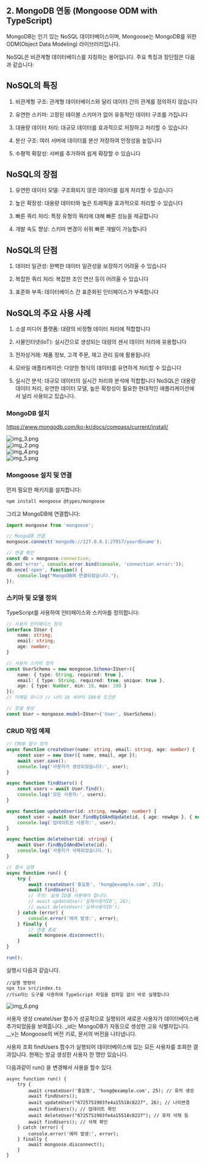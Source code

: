 ## 2. MongoDB 연동 (Mongoose ODM with TypeScript)

MongoDB는 인기 있는 NoSQL 데이터베이스이며, Mongoose는 MongoDB를 위한 ODM(Object Data Modeling) 라이브러리입니다. 

NoSQL은 비관계형 데이터베이스를 지칭하는 용어입니다. 주요 특징과 장단점은 다음과 같습니다:

## NoSQL의 특징

1. 비관계형 구조: 관계형 데이터베이스와 달리 데이터 간의 관계를 정의하지 않습니다

2. 유연한 스키마: 고정된 테이블 스키마가 없어 유동적인 데이터 구조를 가집니다

3. 대용량 데이터 처리: 대규모 데이터를 효과적으로 저장하고 처리할 수 있습니다

4. 분산 구조: 여러 서버에 데이터를 분산 저장하여 안정성을 높입니다

5. 수평적 확장성: 서버를 추가하여 쉽게 확장할 수 있습니다

## NoSQL의 장점

1. 유연한 데이터 모델: 구조화되지 않은 데이터를 쉽게 처리할 수 있습니다

2. 높은 확장성: 대용량 데이터와 높은 트래픽을 효과적으로 처리할 수 있습니다

3. 빠른 쿼리 처리: 특정 유형의 쿼리에 대해 빠른 성능을 제공합니다

4. 개발 속도 향상: 스키마 변경이 쉬워 빠른 개발이 가능합니다

## NoSQL의 단점

1. 데이터 일관성: 완벽한 데이터 일관성을 보장하기 어려울 수 있습니다

2. 복잡한 쿼리 처리: 복잡한 조인 연산 등이 어려울 수 있습니다

3. 표준화 부족: 데이터베이스 간 표준화된 인터페이스가 부족합니다

## NoSQL의 주요 사용 사례

1. 소셜 미디어 플랫폼: 대량의 비정형 데이터 처리에 적합합니다

2. 사물인터넷(IoT): 실시간으로 생성되는 대량의 센서 데이터 처리에 유용합니다

3. 전자상거래: 제품 정보, 고객 주문, 재고 관리 등에 활용됩니다

4. 모바일 애플리케이션: 다양한 형식의 데이터를 유연하게 처리할 수 있습니다

5. 실시간 분석: 대규모 데이터의 실시간 처리와 분석에 적합합니다
NoSQL은 대용량 데이터 처리, 유연한 데이터 모델, 높은 확장성이 필요한 현대적인 애플리케이션에서 널리 사용되고 있습니다.





### MongoDB 설치  
https://www.mongodb.com/ko-kr/docs/compass/current/install/

![img_3.png](6imgremade/img_3.png)    
![img_2.png](6imgremade/img_2.png)    
![img_4.png](6imgremade/img_4.png)    
![img_5.png](6imgremade/img_5.png)  

### Mongoose 설치 및 연결

먼저 필요한 패키지를 설치합니다:

```bash
npm install mongoose @types/mongoose
```

그리고 MongoDB에 연결합니다:

```typescript
import mongoose from 'mongoose';

// MongoDB 연결
mongoose.connect('mongodb://127.0.0.1:27017/yourdbname');

// 연결 확인
const db = mongoose.connection;
db.on('error', console.error.bind(console, 'connection error:'));
db.once('open', function() {
    console.log("MongoDB에 연결되었습니다.");
});
```

### 스키마 및 모델 정의

TypeScript를 사용하여 인터페이스와 스키마를 정의합니다:

```typescript
// 사용자 인터페이스 정의
interface IUser {
    name: string;
    email: string;
    age: number;
}

// 사용자 스키마 정의
const UserSchema = new mongoose.Schema<IUser>({
    name: { type: String, required: true },
    email: { type: String, required: true, unique: true },
    age: { type: Number, min: 18, max: 100 }
});
// 이메일 유니크 // 나이 18 세부터 100세 조건문

// 모델 생성
const User = mongoose.model<IUser>('User', UserSchema);

```

### CRUD 작업 예제

```typescript
// CRUD 함수 정의
async function createUser(name: string, email: string, age: number) {
    const user = new User({ name, email, age });
    await user.save();
    console.log('사용자가 생성되었습니다:', user);
}

async function findUsers() {
    const users = await User.find();
    console.log('모든 사용자:', users);
}

async function updateUser(id: string, newAge: number) {
    const user = await User.findByIdAndUpdate(id, { age: newAge }, { new: true });
    console.log('업데이트된 사용자:', user);
}

async function deleteUser(id: string) {
    await User.findByIdAndDelete(id);
    console.log('사용자가 삭제되었습니다.');
}

// 함수 실행
async function run() {
    try {
        await createUser('홍길동', 'hong@example.com', 25);
        await findUsers();
        // 주의: 실제 ID를 사용해야 합니다.
        // await updateUser('실제사용자ID', 26);
        // await deleteUser('실제사용자ID');
    } catch (error) {
        console.error('에러 발생:', error);
    } finally {
        // 연결 종료
        await mongoose.disconnect();
    }
}

run();
```
실행시 다음과 같습니다.  
```
//실행 명령어
npx tsx src/index.ts
//tsx라는 도구를 사용하여 TypeScript 파일을 컴파일 없이 바로 실행합니다
```





![img_6.png](6imgremade/img_6.png)

사용자 생성
createUser 함수가 성공적으로 실행되어 새로운 사용자가 데이터베이스에 추가되었음을 보여줍니다.
_id는 MongoDB가 자동으로 생성한 고유 식별자입니다.
__v는 Mongoose의 버전 키로, 문서의 버전을 나타냅니다.

사용자 조회
findUsers 함수가 실행되어 데이터베이스에 있는 모든 사용자를 조회한 결과입니다. 현재는 방금 생성한 사용자 한 명만 있습니다.

다음과같이 run() 을 변경해서 사용을 할수 있다.
```aiignore
async function run() {
    try {
        await createUser('홍길동', 'hong@example.com', 25); // 유저 생성
        await findUsers();
        await updateUser("6725751903fe4a15518c8227", 26); // 나이변경
        await findUsers(); // 업데이트 확인
        await deleteUser("6725751903fe4a15518c8227"); // 유저 삭제 등
        await findUsers(); // 삭제 확인
    } catch (error) {
        console.error('에러 발생:', error);
    } finally {
        await mongoose.disconnect();
    }
}

```
